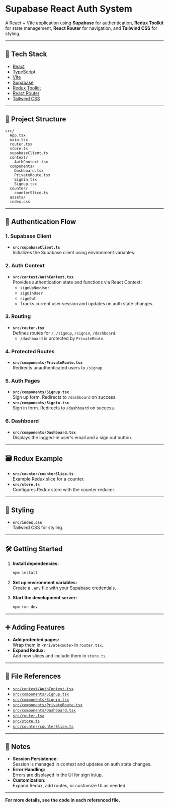 # Supabase React Auth System

A React + Vite application using **Supabase** for authentication, **Redux Toolkit** for state management, **React Router** for navigation, and **Tailwind CSS** for styling.

---

## 🚀 Tech Stack

- [React](https://react.dev/)
- [TypeScript](https://www.typescriptlang.org/)
- [Vite](https://vitejs.dev/)
- [Supabase](https://supabase.com/)
- [Redux Toolkit](https://redux-toolkit.js.org/)
- [React Router](https://reactrouter.com/)
- [Tailwind CSS](https://tailwindcss.com/)

---

## 📁 Project Structure

```plaintext
src/
  App.tsx
  main.tsx
  router.tsx
  store.ts
  supabaseClient.ts
  context/
    AuthContext.tsx
  components/
    Dashboard.tsx
    PrivateRoute.tsx
    Signin.tsx
    Signup.tsx
  counter/
    counterSlice.ts
  assets/
  index.css
```

---

## 🔑 Authentication Flow

### 1. Supabase Client

- **`src/supabaseClient.ts`**  
  Initializes the Supabase client using environment variables.

### 2. Auth Context

- **`src/context/AuthContext.tsx`**  
  Provides authentication state and functions via React Context:
  - `signUpNewUser`
  - `signInUser`
  - `signOut`
  - Tracks current user session and updates on auth state changes.

### 3. Routing

- **`src/router.tsx`**  
  Defines routes for `/`, `/signup`, `/signin`, `/dashboard`.
  - `/dashboard` is protected by `PrivateRoute`.

### 4. Protected Routes

- **`src/components/PrivateRoute.tsx`**  
  Redirects unauthenticated users to `/signup`.

### 5. Auth Pages

- **`src/components/Signup.tsx`**  
  Sign up form. Redirects to `/dashboard` on success.
- **`src/components/Signin.tsx`**  
  Sign in form. Redirects to `/dashboard` on success.

### 6. Dashboard

- **`src/components/Dashboard.tsx`**  
  Displays the logged-in user's email and a sign out button.

---

## 🗃️ Redux Example

- **`src/counter/counterSlice.ts`**  
  Example Redux slice for a counter.
- **`src/store.ts`**  
  Configures Redux store with the counter reducer.

---

## 🎨 Styling

- **`src/index.css`**  
  Tailwind CSS for styling.

---

## 🛠️ Getting Started

1. **Install dependencies:**
   ```sh
   npm install
   ```

2. **Set up environment variables:**  
   Create a `.env` file with your Supabase credentials.

3. **Start the development server:**
   ```sh
   npm run dev
   ```

---

## ➕ Adding Features

- **Add protected pages:**  
  Wrap them in `<PrivateRoute>` in `router.tsx`.
- **Expand Redux:**  
  Add new slices and include them in `store.ts`.

---

## 📄 File References

- [`src/context/AuthContext.tsx`](src/context/AuthContext.tsx)
- [`src/components/Signup.tsx`](src/components/Signup.tsx)
- [`src/components/Signin.tsx`](src/components/Signin.tsx)
- [`src/components/PrivateRoute.tsx`](src/components/PrivateRoute.tsx)
- [`src/components/Dashboard.tsx`](src/components/Dashboard.tsx)
- [`src/router.tsx`](src/router.tsx)
- [`src/store.ts`](src/store.ts)
- [`src/counter/counterSlice.ts`](src/counter/counterSlice.ts)

---

## 📝 Notes

- **Session Persistence:**  
  Session is managed in context and updates on auth state changes.
- **Error Handling:**  
  Errors are displayed in the UI for sign in/up.
- **Customization:**  
  Expand Redux, add routes, or customize UI as needed.

---

**For more details, see the code in each referenced file.**
